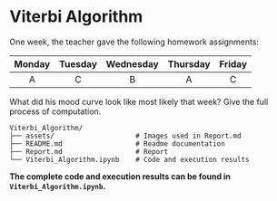 # Viterbi Algorithm

One week, the teacher gave the following homework assignments:

| Monday | Tuesday | Wednesday | Thursday | Friday |
| :---: | :---: | :---: | :---: | :---: |
| A | C | B | A | C |

What did his mood curve look like most likely that week? Give the full process of computation.

```
Viterbi_Algorithm/
├── assets/                    # Images used in Report.md
├── README.md                  # Readme documentation
├── Report.md                  # Report
└── Viterbi_Algorithm.ipynb    # Code and execution results
```

**The complete code and execution results can be found in `Viterbi_Algorithm.ipynb`.**